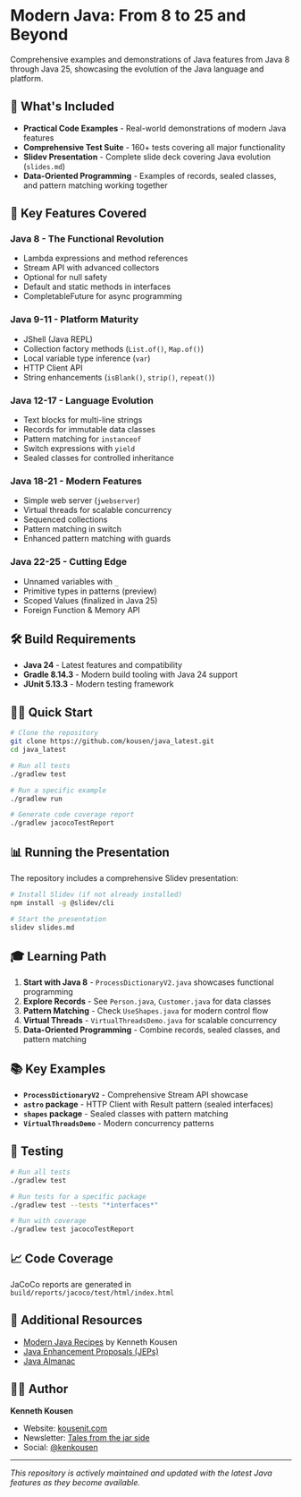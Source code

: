 # Modern Java: From 8 to 25 and Beyond

Comprehensive examples and demonstrations of Java features from Java 8 through Java 25, showcasing the evolution of the Java language and platform.

## 🚀 What's Included

- **Practical Code Examples** - Real-world demonstrations of modern Java features
- **Comprehensive Test Suite** - 160+ tests covering all major functionality  
- **Slidev Presentation** - Complete slide deck covering Java evolution (`slides.md`)
- **Data-Oriented Programming** - Examples of records, sealed classes, and pattern matching working together

## 🎯 Key Features Covered

### Java 8 - The Functional Revolution
- Lambda expressions and method references
- Stream API with advanced collectors
- Optional for null safety
- Default and static methods in interfaces
- CompletableFuture for async programming

### Java 9-11 - Platform Maturity
- JShell (Java REPL)
- Collection factory methods (`List.of()`, `Map.of()`)
- Local variable type inference (`var`)
- HTTP Client API
- String enhancements (`isBlank()`, `strip()`, `repeat()`)

### Java 12-17 - Language Evolution
- Text blocks for multi-line strings
- Records for immutable data classes
- Pattern matching for `instanceof`
- Switch expressions with `yield`
- Sealed classes for controlled inheritance

### Java 18-21 - Modern Features
- Simple web server (`jwebserver`)
- Virtual threads for scalable concurrency
- Sequenced collections
- Pattern matching in switch
- Enhanced pattern matching with guards

### Java 22-25 - Cutting Edge
- Unnamed variables with `_`
- Primitive types in patterns (preview)
- Scoped Values (finalized in Java 25)
- Foreign Function & Memory API

## 🛠️ Build Requirements

- **Java 24** - Latest features and compatibility
- **Gradle 8.14.3** - Modern build tooling with Java 24 support
- **JUnit 5.13.3** - Modern testing framework

## 🏃‍♂️ Quick Start

```bash
# Clone the repository
git clone https://github.com/kousen/java_latest.git
cd java_latest

# Run all tests
./gradlew test

# Run a specific example
./gradlew run

# Generate code coverage report
./gradlew jacocoTestReport
```

## 📊 Running the Presentation

The repository includes a comprehensive Slidev presentation:

```bash
# Install Slidev (if not already installed)
npm install -g @slidev/cli

# Start the presentation
slidev slides.md
```

## 🎓 Learning Path

1. **Start with Java 8** - `ProcessDictionaryV2.java` showcases functional programming
2. **Explore Records** - See `Person.java`, `Customer.java` for data classes
3. **Pattern Matching** - Check `UseShapes.java` for modern control flow
4. **Virtual Threads** - `VirtualThreadsDemo.java` for scalable concurrency
5. **Data-Oriented Programming** - Combine records, sealed classes, and pattern matching

## 📚 Key Examples

- **`ProcessDictionaryV2`** - Comprehensive Stream API showcase
- **`astro` package** - HTTP Client with Result pattern (sealed interfaces)
- **`shapes` package** - Sealed classes with pattern matching
- **`VirtualThreadsDemo`** - Modern concurrency patterns

## 🧪 Testing

```bash
# Run all tests
./gradlew test

# Run tests for a specific package
./gradlew test --tests "*interfaces*"

# Run with coverage
./gradlew test jacocoTestReport
```

## 📈 Code Coverage

JaCoCo reports are generated in `build/reports/jacoco/test/html/index.html`

## 📖 Additional Resources

- [Modern Java Recipes](https://kousenit.com) by Kenneth Kousen
- [Java Enhancement Proposals (JEPs)](https://openjdk.org/projects/jdk/)
- [Java Almanac](https://javaalmanac.io)

## 👨‍💻 Author

**Kenneth Kousen**
- Website: [kousenit.com](https://kousenit.com)
- Newsletter: [Tales from the jar side](https://kenkousen.substack.com)
- Social: [@kenkousen](https://twitter.com/kenkousen)

---

*This repository is actively maintained and updated with the latest Java features as they become available.*

